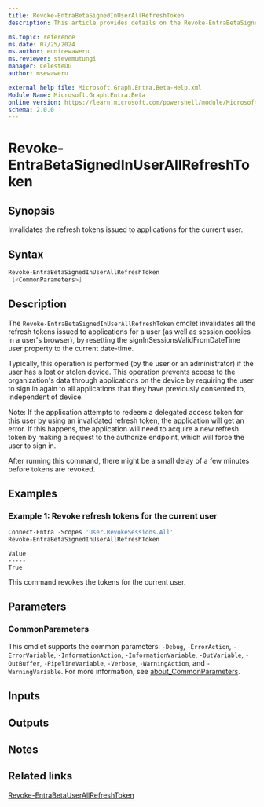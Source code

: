 ```yaml
---
title: Revoke-EntraBetaSignedInUserAllRefreshToken
description: This article provides details on the Revoke-EntraBetaSignedInUserAllRefreshToken command.

ms.topic: reference
ms.date: 07/25/2024
ms.author: eunicewaweru
ms.reviewer: stevemutungi
manager: CelesteDG
author: msewaweru

external help file: Microsoft.Graph.Entra.Beta-Help.xml
Module Name: Microsoft.Graph.Entra.Beta
online version: https://learn.microsoft.com/powershell/module/Microsoft.Graph.Entra.Beta/Revoke-EntraBetaSignedInUserAllRefreshToken
schema: 2.0.0
---
```


# Revoke-EntraBetaSignedInUserAllRefreshToken

## Synopsis

Invalidates the refresh tokens issued to applications for the current user.

## Syntax

```powershell
Revoke-EntraBetaSignedInUserAllRefreshToken
 [<CommonParameters>]
```

## Description

The `Revoke-EntraBetaSignedInUserAllRefreshToken` cmdlet invalidates all the refresh tokens issued to applications for a user (as well as session cookies in a user's browser), by resetting the signInSessionsValidFromDateTime user property to the current date-time.

Typically, this operation is performed (by the user or an administrator) if the user has a lost or stolen device. This operation prevents access to the organization's data through applications on the device by requiring the user to sign in again to all applications that they have previously consented to, independent of device.

Note: If the application attempts to redeem a delegated access token for this user by using an invalidated refresh token, the application will get an error. If this happens, the application will need to acquire a new refresh token by making a request to the authorize endpoint, which will force the user to sign in.

After running this command, there might be a small delay of a few minutes before tokens are revoked.

## Examples

### Example 1: Revoke refresh tokens for the current user

```powershell
Connect-Entra -Scopes 'User.RevokeSessions.All'
Revoke-EntraBetaSignedInUserAllRefreshToken
```

```Output
Value
-----
True
```

This command revokes the tokens for the current user.

## Parameters

### CommonParameters

This cmdlet supports the common parameters: `-Debug`, `-ErrorAction`, `-ErrorVariable`, `-InformationAction`, `-InformationVariable`, `-OutVariable`, `-OutBuffer`, `-PipelineVariable`, `-Verbose`, `-WarningAction`, and `-WarningVariable`. For more information, see [about_CommonParameters](https://go.microsoft.com/fwlink/?LinkID=113216).

## Inputs

## Outputs

## Notes

## Related links

[Revoke-EntraBetaUserAllRefreshToken](Revoke-EntraBetaUserAllRefreshToken.md)
